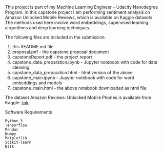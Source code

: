 
This project is part of my Machine Learning Engineer - Udacity Nanodegree Program. In this capstone project I am performing sentiment analysis on Amazon Unlocked Mobile Reviews, which is available on Kaggle datasets. The methods used here involve word embeddings, supervised learning alrgorithms and deep learning techniques. 

The following files are included in the submission:

1. this README.md file
2. proposal.pdf - the capstone proposal document
3. capstoneReport.pdf - the project report
4. capstone_data_preparation.ipynb - Jupyter notebook with code for data cleaning
5. capstone_data_preparation.html - html version of the above
6. capstone_main.ipynb -  Jupyter notebook with code for word embeddings and models
7. capstone_main.html - the above notebook downloaded as html file

The dataset Amazon Reviews: Unlocked Mobile Phones is available from Kaggle:  [link](https://www.kaggle.com/PromptCloudHQ/amazon-reviews-unlocked-mobile-phones.).

Software Requirements

    Python 3
    Tensorflow 
    Pandas
    Numpy
    Matplotlib
    Scikit-learn
    Nltk


